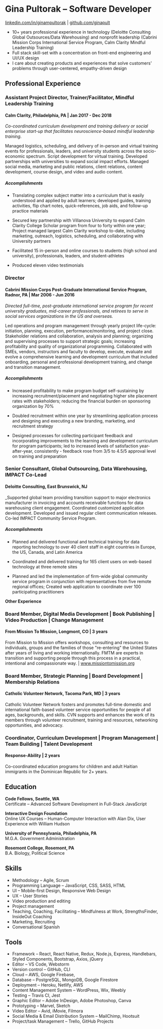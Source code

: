 # Gina Pultorak &ndash; Software Developer
[linkedin.com/in/ginampultorak](https://www.linkedin.com/in/ginampultorak/) | [github.com/ginapult](https://github.com/ginapult)
- 10+ years professional experience in technology (Deloitte Consulting Global Outsources/Data Warehousing) and nonprofit leadership (Cabrini Mission Corps International Service Program, Calm Clarity Mindful Leadership Training) 
- Full stack skill-set with a concentration on front-end engineering and UI/UX design
- I care about creating products and experiences that solve customers' problems through user-centered, empathy-driven design

## **Professional Experience**

### Assistant Project Director, Trainer/Facilitator, Mindful Leadership Training
#### Calm Clarity, Philadelphia, PA | Jan 2017 - Dec 2018
_Co-coordinated curriculum development and training delivery or social enterprise start-up that facilitates neuroscience-based mindful leadership training._

Managed logistics, scheduling, and delivery of in-person and virtual training events for professionals, leaders, and university students across the socio-economic spectrum. Script development for virtual training. Developed partnerships with universities to expand social impact efforts. Managed social media, marketing and public relations, client relations, content development, course design, and video and audio content.

##### Accomplishments

* Translating complex subject matter into a curriculum that is easily understood and applied by adult learners; developed guides, training activities, flip chart notes, quick-references, job aids, and follow-up practice materials

* Secured key partnership with Villanova University to expand Calm Clarity College Scholar program from four to forty within one year; Project managed largest Calm Clarity workshop to-date, including marketing, outreach, logistics, scheduling, and collaborating with University partners

* Facilitated 15 in-person and online courses to students (high school and university), professionals, leaders, and student-athletes

* Produced eleven video testimonials

### Director
#### Cabrini Mission Corps Post-Graduate International Service Program, Radnor, PA | Mar 2006 - Jun 2016
_Directed full-time, post-graduate international service program for recent university graduates, mid-career professionals, and retirees to serve in social services organizations in the US and overseas._

Led operations and program management through yearly project life-cycle: initiation, planning, execution, performance/monitoring, and project close. Stakeholder relations and collaboration, analysis and planning; organizing and supervising processes to support strategic goals; increasing profitability and quality of organizational programming. Collaborated with SMEs, vendors, instructors and faculty to develop, execute, evaluate and evolve a comprehensive learning and development curriculum that included onboarding, personal and professional development training, and change and transition management.

##### Accomplishments

* Increased profitability to make program budget self-sustaining by increasing recruitment/placement and negotiating higher site placement rates with stakeholders; reducing the financial burden on sponsoring organization by 70%

* Doubled recruitment within one year by streamlining application process and designing and executing a new branding, marketing, and recruitment strategy

* Designed processes for collecting participant feedback and incorporating improvements to the learning and development curriculum for program participants; led to increased levels of satisfaction year-after-year, consistently - feedback rose from 3/5 to 4.5/5 approval level on training and preparation

### Senior Consultant, Global Outsourcing, Data Warehousing, IMPACT Co-Lead
#### Deloitte Consulting, East Brunswick, NJ
_Supported global team providing transition support to major electronics manufacturer in invoicing and accounts receivable functions for data warehousing client engagement. Coordinated customized application development. Developed and issued regular client communication releases. Co-led IMPACT Community Service Program.

##### Accomplishments

* Planned and delivered functional and technical training for data reporting technology to over 40 client staff in eight countries in Europe, the US, Canada, and Latin America

* Coordinated and delivered training for 165 client users on web-based technology at three remote sites

* Planned and led the implementation of firm-wide global community service program in conjunction with representatives from five remote regional offices; Created web application to coordinate over 100 participating practitioners

**Other Experience**
### Board Member, Digital Media Development | Book Publishing | Video Production | Change Management
#### From Mission To Mission, Longmont, CO | 3 years
From Mission to Mission offers workshops, consulting and resources to individuals, groups and the families of those "re-entering" the United States after years of living and working internationally. FMTM are experts in transition and supporting people through this process in a practical, intentional and compassionate way. | www.missiontomission.org

### Board Member, Strategic Planning | Board Development | Membership Relations
#### Catholic Volunteer Network, Tacoma Park, MD | 3 years
Catholic Volunteer Network fosters and promotes full-time domestic and international faith-based volunteer service opportunities for people of all ages, backgrounds, and skills. CVN supports and enhances the work of its members through volunteer recruitment, training and resources, networking opportunities, and advocacy.

### Coordinator, Curriculum Development | Program Management | Team Building | Talent Development
#### Response-Ability | 2 years
Co-coordinated education programs for children and adult Haitian immigrants in the Dominican Republic for 2+ years.

## Education

**Code Fellows, Seattle, WA**  
Certificate &ndash; Advanced Software Development in Full-Stack JavaScript

**Interactive Design Foundation**  
Online UX Courses &ndash; Human-Computer Interaction with Alan Dix, User Experience with William Hudson

**University of Pennsylvania, Philadelphia, PA**  
M.G.A. Government Administration

**Rosemont College, Rosemont, PA**  
B.A. Biology, Political Science

## Skills
- Methodology &ndash; Agile, Scrum
- Programming Language &ndash; JavaScript, CSS, SASS, HTML
- UI &ndash; Mobile-first Design, Responsive Web Design 
- UX &ndash; User Stories
- Video production and editing
- Project management
- Teaching, Coaching, Facilitating &ndash; Mindfulness at Work, StrengthsFinder, InsideOut Coaching
- Marketing, Recruiting
- Conversational Spanish

## Tools
- Framework &ndash; React, React Native, Redux, Node.js, Express, Handlebars, Styled Components, Bootstrap, Axios, jQuery
- Editor &ndash; VS Code, Webstorm
- Version control &ndash; GitHub, CLI
- Cloud &ndash; AWS, Google Firebase, 
- Database &ndash; PostgreSQL, MongoDB, Google Firestore
- Deployment &ndash; Heroku, Netlify, AWS
- Content Management System &ndash; WordPress, Wix, Weebly
- Testing &ndash; Travis CI, Jest
- Graphic Editor &ndash; Adobe InDesign, Adobe Photoshop, Canva
- Prototyping &ndash; Marvel, Sketch
- Video Editor &ndash; Avid, iMovie, Filmora
- Social Media & Email Distribution System &ndash; MailChimp, Hootsuit
- Project/task Management &ndash; Trello, GitHub Projects
